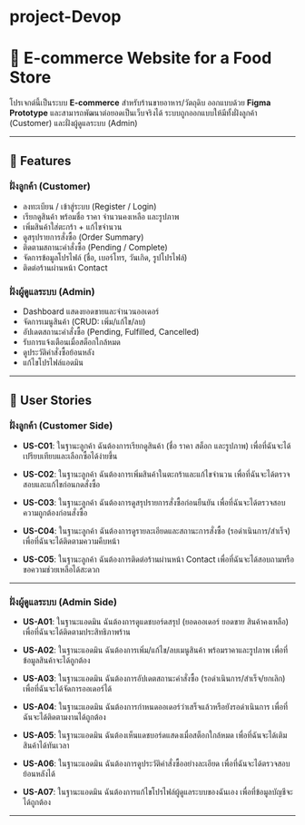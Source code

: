 # project-Devop
# 🍴 E-commerce Website for a Food Store

โปรเจกต์นี้เป็นระบบ **E-commerce** สำหรับร้านขายอาหาร/วัตถุดิบ
ออกแบบด้วย **Figma Prototype** และสามารถพัฒนาต่อยอดเป็นเว็บจริงได้
ระบบถูกออกแบบให้มีทั้งฝั่งลูกค้า (Customer) และฝั่งผู้ดูแลระบบ (Admin)

----

## 🚀 Features

### ฝั่งลูกค้า (Customer)
- ลงทะเบียน / เข้าสู่ระบบ (Register / Login)
- เรียกดูสินค้า พร้อมชื่อ ราคา จำนวนคงเหลือ และรูปภาพ
- เพิ่มสินค้าใส่ตะกร้า + แก้ไขจำนวน
- ดูสรุปรายการสั่งซื้อ (Order Summary)
- ติดตามสถานะคำสั่งซื้อ (Pending / Complete)
- จัดการข้อมูลโปรไฟล์ (ชื่อ, เบอร์โทร, วันเกิด, รูปโปรไฟล์)
- ติดต่อร้านผ่านหน้า Contact

### ฝั่งผู้ดูแลระบบ (Admin)
- Dashboard แสดงยอดขายและจำนวนออเดอร์
- จัดการเมนูสินค้า (CRUD: เพิ่ม/แก้ไข/ลบ)
- อัปเดตสถานะคำสั่งซื้อ (Pending, Fulfilled, Cancelled)
- รับการแจ้งเตือนเมื่อสต็อกใกล้หมด
- ดูประวัติคำสั่งซื้อย้อนหลัง
- แก้ไขโปรไฟล์แอดมิน

----
## 📌 User Stories

### ฝั่งลูกค้า (Customer Side)

- **US-C01**: ในฐานะลูกค้า ฉันต้องการเรียกดูสินค้า (ชื่อ ราคา สต็อก และรูปภาพ)
เพื่อที่ฉันจะได้เปรียบเทียบและเลือกซื้อได้ง่ายขึ้น

- **US-C02**: ในฐานะลูกค้า ฉันต้องการเพิ่มสินค้าในตะกร้าและแก้ไขจำนวน
เพื่อที่ฉันจะได้ตรวจสอบและแก้ไขก่อนกดสั่งซื้อ

- **US-C03**: ในฐานะลูกค้า ฉันต้องการดูสรุปรายการสั่งซื้อก่อนยืนยัน
เพื่อที่ฉันจะได้ตรวจสอบความถูกต้องก่อนสั่งซื้อ

- **US-C04**: ในฐานะลูกค้า ฉันต้องการดูรายละเอียดและสถานะการสั่งซื้อ (รอดำเนินการ/สำเร็จ)
เพื่อที่ฉันจะได้ติดตามความคืบหน้า

- **US-C05**: ในฐานะลูกค้า ฉันต้องการติดต่อร้านผ่านหน้า Contact
เพื่อที่ฉันจะได้สอบถามหรือขอความช่วยเหลือได้สะดวก

----

### ฝั่งผู้ดูแลระบบ (Admin Side)

- **US-A01**: ในฐานะแอดมิน ฉันต้องการดูแดชบอร์ดสรุป (ยอดออเดอร์ ยอดขาย สินค้าคงเหลือ)
เพื่อที่ฉันจะได้ติดตามประสิทธิภาพร้าน

- **US-A02**: ในฐานะแอดมิน ฉันต้องการเพิ่ม/แก้ไข/ลบเมนูสินค้า พร้อมราคาและรูปภาพ
เพื่อที่ข้อมูลสินค้าจะได้ถูกต้อง

- **US-A03**: ในฐานะแอดมิน ฉันต้องการอัปเดตสถานะคำสั่งซื้อ (รอดำเนินการ/สำเร็จ/ยกเลิก)
เพื่อที่ฉันจะได้จัดการออเดอร์ได้

- **US-A04**: ในฐานะแอดมิน ฉันต้องการกำหนดออเดอร์ว่าเสร็จแล้วหรือยังรอดำเนินการ
เพื่อที่ฉันจะได้ติดตามงานได้ถูกต้อง

- **US-A05**: ในฐานะแอดมิน ฉันต้องเห็นแดชบอร์ดแสดงเมื่อสต็อกใกล้หมด
เพื่อที่ฉันจะได้เติมสินค้าได้ทันเวลา

- **US-A06**: ในฐานะแอดมิน ฉันต้องการดูประวัติคำสั่งซื้ออย่างละเอียด
เพื่อที่ฉันจะได้ตรวจสอบย้อนหลังได้

- **US-A07**: ในฐานะแอดมิน ฉันต้องการแก้ไขโปรไฟล์ผู้ดูแลระบบของฉันเอง
เพื่อที่ข้อมูลบัญชีจะได้ถูกต้อง

----
